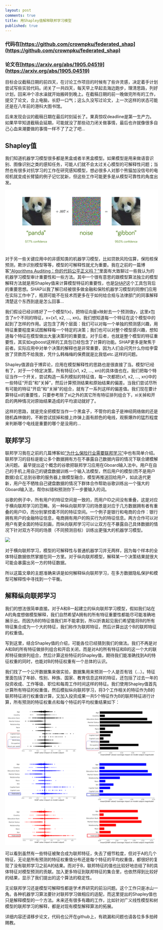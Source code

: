 ```yaml
---
layout: post
comments: true
title: 用Shapley值解释联邦学习模型
published: true
---
```


### 代码在[https://github.com/crownpku/federated_shap](https://github.com/crownpku/federated_shap)

### 论文在[https://arxiv.org/abs/1905.04519](https://arxiv.org/abs/1905.04519)


目标会议截稿日期的前四天，在讨论工作项目的时候有了些许灵感，决定着手计划尝试写些实验代码。闭关了一共四天，每天早上早起去海边跑步，理清思路，列好计划，回来冲个凉水澡就开始搬砖到晚上。在截稿日期的前一晚做完所有的工作，提交了论文，合上电脑，长舒一口气；这么久没写过论文，上一次这样的状态可能还是在八年前的港科大图书馆。

后来发现会议的截稿日期在最后时刻延长了。果真惊叹deadline是第一生产力。如果早早知道截稿会延期，可能就没了那些动力闭关做事情，最后也许就像很多自己心血来潮要做的事情一样不了了之了吧...



## Shapley值

我们知道机器学习模型很多都是黑盒或者半黑盒模型。如果模型是用来做语音识别、图像识别之类的感知任务，可能人们就不会太过关心模型的可解释性问题；当然也有很多对抗学习的工作在研究感知模型，想必很多人对那个熊猫加没信号的电视机就变成长臂猿的例子记忆犹新，但这些工作可能更多是从模型可靠性的角度出发。

![](/images/201905/1.png)

对于另一些关键应用中的非感知类的机器学习模型，比如贷款风险估算，保险核保预测，欺诈识别模型等等，模型的可解释性就尤为重要。我在之前的一篇博客[“Algorithms Auditing：你的代码公平正义吗？”](http://www.crownpku.com/2018/11/14/Algorithms-Auditing-%E4%BD%A0%E7%9A%84%E4%BB%A3%E7%A0%81%E5%85%AC%E5%B9%B3%E6%AD%A3%E4%B9%89%E5%90%97.html)里面有大致聊过一些我认为的机器学习模型审计重要性和一些方法。其中一个很有意思的跟模型算法独立的模型解释方法就是用Shapley值来计算模型特征的重要性，也是[SHAP](https://github.com/slundberg/shap)这个工具包背后的重要思想。SHAP以我了解已经被很多做金融和保险机器学习模型的同僚们应用在实际工作中了，瓶颈可能不在技术而更多在于如何给合规与法律部门的同事解释清楚这个东西到底是怎么回事...

我们假设已经训练好了一个模型f(x)，把特征向量x映射去一个预测值y，这里x包含了n个不同的特征，x={x1, x2, ..., xn}。我们想知道每一个特征在这个模型中的起到了怎样的作用。这包含了两个层面：我们可以对每一个单独的预测感兴趣，用特征重要程度来试图解释每一个特定的决策；我们也可以对整个模型感兴趣，想知道每个特征在模型做出大量决策时的重要度。对于后者，也就是整个模型的特征重要性，其实如xgboost这样的工具包已经包含了计算的功能。SHAP更多是聚焦于前者。实际应用中对单个决策的解释也是非常重要，因为人们会问凭什么你给李雷放了贷款而不给我放，凭什么韩梅梅的保费就是比我低etc.这样的问题。

Shapley值源自于博弈论，应用在模型解释性的思路也是很直接了当。模型f已经有了，对于一个特定决策，所有特征{x1, x2, ..., xn}的具体值也在。我们把每个特征当作一个开关，尝试构造一系列模拟的特征值，每一次都把{x1, x2, ..., xn}中的一些特征“开启”和“关掉”，然后计算预测结果和原始结果的偏差。当我们尝试尽所有可能的特征“开启”和“关掉”的组合，就有了一系列这样的偏差值。我们现在要计算特征xi的重要性，只要参考除了xi之外的其它所有特征排列组合下，xi关掉和开启的两种情况对原始结果造成的平均波动就好了。

这样的思路，就是完全把模型当作一个黑盒子，不管你的盒子是神经网络做的还是随机森林做的，不断尝试拔掉和接上炸弹上面有颜色的电线，观察爆炸的猛烈程度来判断哪个电线是重要的哪个是没用的...

## 联邦学习

联邦学习我在之前的几篇博客如[“为什么保险行业需要联邦学习”](http://www.crownpku.com/2019/01/04/%E4%B8%BA%E4%BB%80%E4%B9%88%E4%BF%9D%E9%99%A9%E8%A1%8C%E4%B8%9A%E9%9C%80%E8%A6%81%E8%81%94%E9%82%A6%E5%AD%A6%E4%B9%A0.html)中也有简单介绍。联邦学习的目标是能让多个数据拥有方在不暴露自己数据内容的情况下联合建模解决问题。
最早提出这个概念的谷歌把联邦学习应用在Gboard输入法中。用户在自己的手机上用自己的键盘数据训练一个输入法模型，然后用户的模型(而不是用户数据)会汇总到谷歌的服务器上做模型融合，模型再推送回给用户，如此迭代更新，用户在不牺牲自己键盘数据的情况下群体合作帮助谷歌训练出一个强大的Gboard输入法，帮你纠错和预测你下一步要输入的词。

谷歌的例子中，所有用户的特征空间是一致的，而用户ID之间没有重叠，这是对应于横向联邦学习的范畴。另一种纵向联邦学习的场景是对应于几方数据拥有者有重叠的用户ID，而分别掌控着不同的特征空间。一个例子是银行和电商的合作：银行拥有用户的金融特征信息，电商拥有用户的购买行为的特征信息。两方合作可以对用户有更全面的特征刻画，而纵向联邦学习可以让双方在不暴露自己具体数据的情况下针对双方不同的场景（不同预测目标）训练出更强大的机器学习模型。

![](/images/201901/1.jpg)

对于横向联邦学习，模型的可解释性与普通机器学习并无两样，因为每个样本的全体特征数据依然掌握在同一方里。对于纵向联邦模型，解释某一个决策结果就很大可能会暴露出另一方的特征数据。

所以这篇文章的主题准确来讲是如何解释纵向联邦学习，在多方数据隐私保护和模型可解释性中寻找到一个平衡。

## 解释纵向联邦学习

我们的想法很简单直接。对于A和B一起建立的纵向联邦学习模型，假如我们站在A的角度想做模型解释，我们自然希望A拥有的所有特征重要性都能尽可能准确地展示出。而因为B的特征值我们并不能拿到，所以折衷起见我们希望能将B的所有特征集合成为一个大的特征，我们称作为联邦特征，然后计算出这个B的联邦特征的权重值。

写到这里，结合Shapley值的介绍，可能各位已经猜到我们的做法。我们不再是对A和B的所有特征做排列组合和开启关闭，而是对A的所有特征和B的这一个大的联邦特征做排列组合，然后计算这些特征的Shapley值，期待我们能准确找到A的特征权重的同时，也能对B的特征权重有一个总体的认识。

我们找了一个公开数据集来做实验，数据集用来预测一个人是否有钱（…）。特征里面包括了年龄、性别、种族、国家、教育信息这样的特征，还包括了过去一年的投资收成、工作等级、职位和每周工作时间这样的特征。我们使用Shapley值首先计算所有特征的权重值，然后模拟纵向联邦学习，将3个工作相关的特征作为B的联邦特征进行权重值计算，又加入投资成果一共5个特征作为B的联邦特征进行计算，所有预测的特征权重点和每个特征的平均权重结果如下：

![](https://raw.githubusercontent.com/crownpku/federated_shap/master/img/result.png)

可以看到虽然有一些特征被聚合成为联邦特征，失去了细节粒度，但对于A的几个特征，无论是所有预测的特征权重值分布还是每个特征的平均权重值，都很好的复现了没有联邦学习之前A的结果。而对于B，联邦特征的值也比较好地总结了B的具体特征对模型预测的贡献。加入更多特征到联邦特征的集合里，也依然得到比较好的结果，显示了我们提出的这个算法的稳定性。

无论联邦学习还是模型可解释性都是学术界研究的前沿问题。这个工作只是冰山一角。各种机器学习算法要针对联邦学习做相应的适配，而这里提出的Shapley值也只是解释模型的一个方法。未来还有很多有趣的工作，比如针对广义线性模型和树模型的联邦学习的解释，都是对现有模型解释算法的拓展。

详细内容还请移步论文，代码也公开在github上，有疏漏和问题也请各位多多拍砖赐教。
